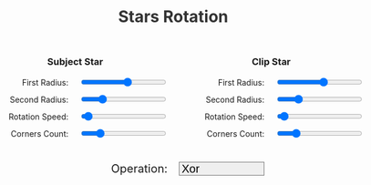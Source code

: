 <style>

.demo-title {
    color: #333;
    text-align: center;
}

.sheet-container {
    max-width: 1000px;
    margin: auto;
 }

.rotating-stars-input-container {
    display: flex;
    justify-content: center;
    margin-bottom: 20px;
}

.star-input-container {
    display: flex;
    flex-direction: column;
    align-items: center;
    margin: 10px;
}

.star-input-group {
    display: flex;
    justify-content: flex-start;
    align-items: center;
    margin-bottom: 10px;
}

.star-input-group label {
    flex: none;
    width: 150px;
    white-space: nowrap;
    text-align: right;
    margin-right: 20px;
}

.star-input-group input {
    flex: none;
    width: 150px;
}

#starCanvas {
    display: block;
    margin: 20px auto;
}

.operation-selection {
    display: flex;
    justify-content: center;
    align-items: center;
    margin-bottom: 10px;
    margin-top: 20px;
    font-size: 20px;
}

.operation-selection label {
    flex: none;
    width: 150px;
    white-space: nowrap;
    text-align: right;
    margin-right: 20px;
    font-size: 20px;
}

.operation-selection select {
	-webkit-appearance: none;
    padding-left: 4px;
    flex: none;
    width: 150px;
    font-size: 20px;
}
</style>
<div class="sheet-container">
	<script type="module" src="./js/demo/stars.js" defer></script>
	<!-- <script type="module" src="/js/demo/stars.js" defer></script> -->
	<h1 class="demo-title">Stars Rotation</h1>
	<div class="rotating-stars-input-container">
	    <div class="star-input-container">
	        <h3 class="title">Subject Star</h3>
	        <div class="star-input-group">
	            <label for="subjFirstRadius">First Radius: </label>
	            <input type="range" id="subjFirstRadius" min="10" max="100" value="60">
	        </div>
	        <div class="star-input-group">
	            <label for="subjSecondRadius">Second Radius: </label>
	            <input type="range" id="subjSecondRadius" min="10" max="100" value="30">
	        </div>
	        <div class="star-input-group">
	            <label for="subjRotationSpeed">Rotation Speed: </label>
	            <input type="range" id="subjRotationSpeed" min="1" max="100" value="5">
	        </div>
	        <div class="star-input-group">
	            <label for="subjAngleCount">Corners Count: </label>
	            <input type="range" id="subjAngleCount" min="3" max="24" value="7">
	        </div>
	    </div>
	    <div class="star-input-container">
	        <h3 class="title">Clip Star</h3>
	        <div class="star-input-group">
	            <label for="clipFirstRadius">First Radius: </label>
	            <input type="range" id="clipFirstRadius" min="10" max="100" value="60">
	        </div>
	        <div class="star-input-group">
	            <label for="clipSecondRadius">Second Radius: </label>
	            <input type="range" id="clipSecondRadius" min="10" max="100" value="30">
	        </div>
	        <div class="star-input-group">
	            <label for="clipRotationSpeed">Rotation Speed: </label>
	            <input type="range" id="clipRotationSpeed" min="1" max="100" value="5">
	        </div>
	        <div class="star-input-group">
	            <label for="clipAngleCount">Corners Count: </label>
	            <input type="range" id="clipAngleCount" min="3" max="24" value="7">
	        </div>
	    </div>
	</div>
    <div class="operation-selection">
        <label for="operationType">Operation: </label>
        <select id="operationType">
            <option value="Xor">Xor</option>
            <option value="Union">Union</option>
            <option value="Intersect">Intersect</option>
            <option value="Difference">Difference</option>
            <option value="Subject">Subject</option>
            <option value="Clip">Clip</option>
		</select>
    </div>
    <canvas id="starCanvas" width="750" height="750"/>
</div>
